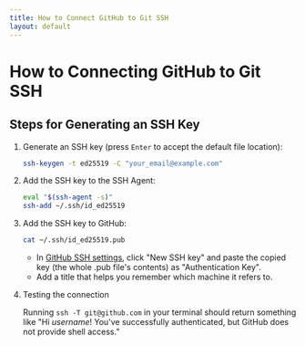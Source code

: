 ```yaml
---
title: How to Connect GitHub to Git SSH
layout: default
---
```


# How to Connecting GitHub to Git SSH

## Steps for Generating an SSH Key

1. Generate an SSH key (press `Enter` to accept the default file location):

    ```bash
    ssh-keygen -t ed25519 -C "your_email@example.com"
    ```

2. Add the SSH key to the SSH Agent:

    ```bash
    eval "$(ssh-agent -s)"
    ssh-add ~/.ssh/id_ed25519
    ```

3. Add the SSH key to GitHub:

    ```bash
    cat ~/.ssh/id_ed25519.pub
    ```

    - In [GitHub SSH settings](https://github.com/settings/keys), click "New SSH key" and paste the copied key (the
      whole .pub file's contents) as "Authentication Key".
    - Add a title that helps you remember which machine it refers to.

4. Testing the connection

   Running `ssh -T git@github.com` in your terminal should return something like "Hi _username_! You've successfully
   authenticated, but GitHub does not provide shell access."
